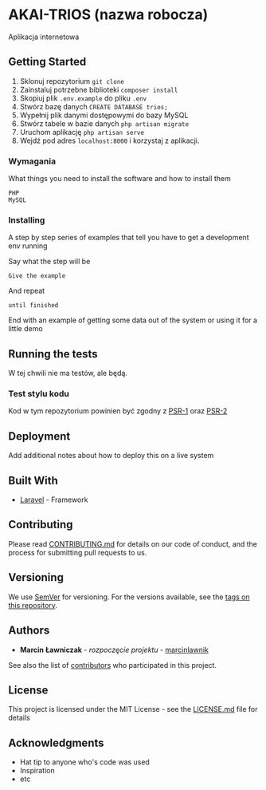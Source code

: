 # AKAI-TRIOS (nazwa robocza)

Aplikacja internetowa 

## Getting Started

1. Sklonuj repozytorium
`git clone `
2. Zainstaluj potrzebne biblioteki
`composer install`
3. Skopiuj plik `.env.example` do pliku `.env`
4. Stwórz bazę danych `CREATE DATABASE trios;`
5. Wypełnij plik danymi dostępowymi do bazy MySQL
6. Stwórz tabele w bazie danych
`php artisan migrate`
7. Uruchom aplikację
`php artisan serve`
8. Wejdź pod adres `localhost:8000` i korzystaj z aplikacji.

### Wymagania

What things you need to install the software and how to install them

```
PHP
MySQL
```

### Installing

A step by step series of examples that tell you have to get a development env running

Say what the step will be

```
Give the example
```

And repeat

```
until finished
```

End with an example of getting some data out of the system or using it for a little demo

## Running the tests

W tej chwili nie ma testów, ale będą.

### Test stylu kodu

Kod w tym repozytorium powinien być zgodny z 
[PSR-1](http://www.php-fig.org/psr/psr-1/) oraz
[PSR-2](http://www.php-fig.org/psr/psr-2/)


## Deployment

Add additional notes about how to deploy this on a live system

## Built With

* [Laravel](https://laravel.com/docs/) - Framework

## Contributing

Please read [CONTRIBUTING.md](https://gist.github.com/PurpleBooth/b24679402957c63ec426) for details on our code of conduct, and the process for submitting pull requests to us.

## Versioning

We use [SemVer](http://semver.org/) for versioning. For the versions available, see the [tags on this repository](https://github.com/your/project/tags). 

## Authors

* **Marcin Ławniczak** - *rozpoczęcie projektu* - [marcinlawnik](https://github.com/marcinlawnik)

See also the list of [contributors](https://github.com/your/project/contributors) who participated in this project.

## License

This project is licensed under the MIT License - see the [LICENSE.md](LICENSE.md) file for details

## Acknowledgments

* Hat tip to anyone who's code was used
* Inspiration
* etc
